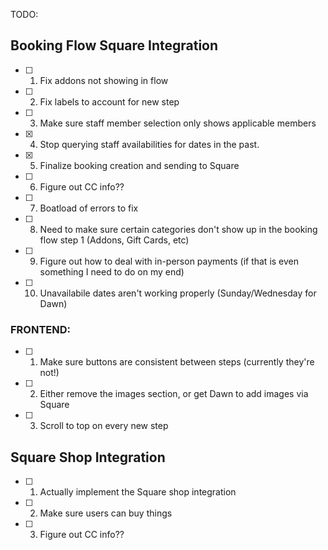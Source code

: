 TODO:

## Booking Flow Square Integration 

- [ ] 1. Fix addons not showing in flow 
- [ ] 2. Fix labels to account for new step
- [ ] 3. Make sure staff member selection only shows applicable members
- [x] 4. Stop querying staff availabilities for dates in the past.
- [x] 5. Finalize booking creation and sending to Square
- [ ] 6. Figure out CC info??
- [ ] 7. Boatload of errors to fix
- [ ] 8. Need to make sure certain categories don't show up in the booking flow step 1 (Addons, Gift Cards, etc)
- [ ] 9. Figure out how to deal with in-person payments (if that is even something I need to do on my end)
- [ ] 10. Unavailabile dates aren't working properly (Sunday/Wednesday for Dawn)


### FRONTEND:

- [ ] 1. Make sure buttons are consistent between steps (currently they're not!)
- [ ] 2. Either remove the images section, or get Dawn to add images via Square
- [ ] 3. Scroll to top on every new step

## Square Shop Integration

- [ ] 1. Actually implement the Square shop integration
- [ ] 2. Make sure users can buy things
- [ ] 3. Figure out CC info??
